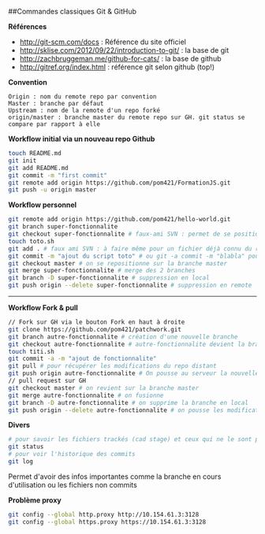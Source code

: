 ##Commandes classiques Git & GitHub

**Références**
- http://git-scm.com/docs : Référence du site officiel
- http://sklise.com/2012/09/22/introduction-to-git/ : la base de git
- http://zachbruggeman.me/github-for-cats/ : la base de github
- http://gitref.org/index.html : référence git selon github (top!)

**Convention**

	Origin : nom du remote repo par convention
	Master : branche par défaut
	Upstream : nom de la remote d'un repo forké 
	origin/master : branche master du remote repo sur GH. git status se compare par rapport à elle

**Workflow initial via un nouveau repo Github**

```sh
touch README.md
git init
git add README.md
git commit -m "first commit"
git remote add origin https://github.com/pom421/FormationJS.git
git push -u origin master
```

**Workflow personnel**

```sh
git remote add origin https://github.com/pom421/hello-world.git
git branch super-fonctionnalite
git checkout super-fonctionnalite # faux-ami SVN : permet de se positionner sur la nouvelle branche
touch toto.sh
git add . # faux ami SVN : à faire même pour un fichier déjà connu du repo
git commit -m "ajout du script toto" # ou git -a commit -m "blabla" pour éviter ligne précédente
git checkout master # on se repositionne sur la branche master
git merge super-fonctionnalite # merge des 2 branches
git branch -D super-fonctionnalite # suppression en local
git push origin --delete super-fonctionnalite # suppression en remote
```
------------
**Workflow Fork & pull**

```sh
// Fork sur GH via le bouton Fork en haut à droite
git clone https://github.com/pom421/patchwork.git
git branch autre-fonctionnalite # création d'une nouvelle branche
git checkout autre-fonctionnalite # autre-fonctionnalite devient la branche courante
touch titi.sh
git commit -a -m "ajout de fonctionnalite"
git pull # pour récupérer les modifications du repo distant
git push origin autre-fonctionnalite # On pousse au serveur la nouvelle branche sur la remote de GH
// pull request sur GH
git checkout master # on revient sur la branche master
git merge autre-fonctionnalite # on fusionne 
git branch -D autre-fonctionnalite # on supprime la branche en local
git push origin --delete autre-fonctionnalite # on pousse les modifications en remote et suppression de autre-fonctionnalite
```
**Divers**

```sh
# pour savoir les fichiers trackés (cad stage) et ceux qui ne le sont pas
git status
# pour voir l'historique des commits
git log
```

Permet d'avoir des infos importantes comme la branche en cours d'utilisation ou les fichiers non commits

**Problème proxy**

```sh
git config --global http.proxy http://10.154.61.3:3128
git config --global https.proxy https://10.154.61.3:3128
```
